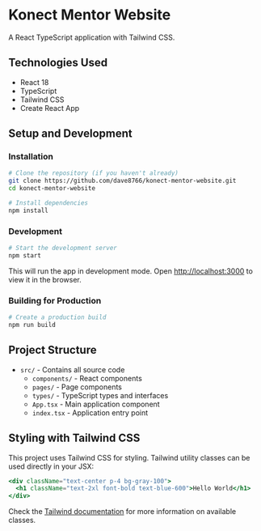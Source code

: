 # Konect Mentor Website

A React TypeScript application with Tailwind CSS.

## Technologies Used

- React 18
- TypeScript
- Tailwind CSS
- Create React App

## Setup and Development

### Installation

```bash
# Clone the repository (if you haven't already)
git clone https://github.com/dave8766/konect-mentor-website.git
cd konect-mentor-website

# Install dependencies
npm install
```

### Development

```bash
# Start the development server
npm start
```

This will run the app in development mode. Open [http://localhost:3000](http://localhost:3000) to view it in the browser.

### Building for Production

```bash
# Create a production build
npm run build
```

## Project Structure

- `src/` - Contains all source code
  - `components/` - React components
  - `pages/` - Page components
  - `types/` - TypeScript types and interfaces
  - `App.tsx` - Main application component
  - `index.tsx` - Application entry point

## Styling with Tailwind CSS

This project uses Tailwind CSS for styling. Tailwind utility classes can be used directly in your JSX:

```jsx
<div className="text-center p-4 bg-gray-100">
  <h1 className="text-2xl font-bold text-blue-600">Hello World</h1>
</div>
```

Check the [Tailwind documentation](https://tailwindcss.com/docs) for more information on available classes.